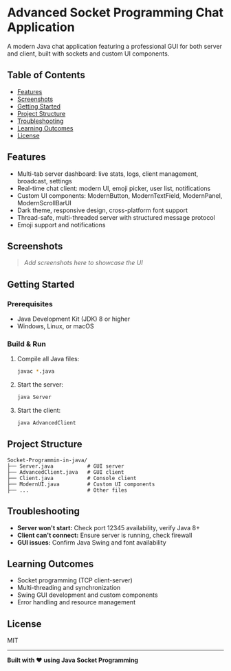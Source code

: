 # Advanced Socket Programming Chat Application

A modern Java chat application featuring a professional GUI for both server and client, built with sockets and custom UI components.

## Table of Contents
- [Features](#features)
- [Screenshots](#screenshots)
- [Getting Started](#getting-started)
- [Project Structure](#project-structure)
- [Troubleshooting](#troubleshooting)
- [Learning Outcomes](#learning-outcomes)
- [License](#license)

## Features
- Multi-tab server dashboard: live stats, logs, client management, broadcast, settings
- Real-time chat client: modern UI, emoji picker, user list, notifications
- Custom UI components: ModernButton, ModernTextField, ModernPanel, ModernScrollBarUI
- Dark theme, responsive design, cross-platform font support
- Thread-safe, multi-threaded server with structured message protocol
- Emoji support and notifications

## Screenshots
> _Add screenshots here to showcase the UI_

## Getting Started
### Prerequisites
- Java Development Kit (JDK) 8 or higher
- Windows, Linux, or macOS

### Build & Run
1. Compile all Java files:
   ```sh
   javac *.java
   ```
2. Start the server:
   ```sh
   java Server
   ```
3. Start the client:
   ```sh
   java AdvancedClient
   ```

## Project Structure
```
Socket-Programmin-in-java/
├── Server.java           # GUI server
├── AdvancedClient.java   # GUI client
├── Client.java           # Console client
├── ModernUI.java         # Custom UI components
├── ...                   # Other files
```

## Troubleshooting
- **Server won't start:** Check port 12345 availability, verify Java 8+
- **Client can't connect:** Ensure server is running, check firewall
- **GUI issues:** Confirm Java Swing and font availability

## Learning Outcomes
- Socket programming (TCP client-server)
- Multi-threading and synchronization
- Swing GUI development and custom components
- Error handling and resource management

## License
MIT

---
**Built with ❤️ using Java Socket Programming**